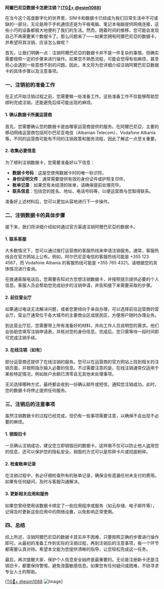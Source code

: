 **阿爾巴尼亞数据卡怎麽注销？[[TG💪+ @esim1088](https://t.me/s/esim1088)]**

在当今这个高度数字化的世界里，SIM卡和数据卡已经成为我们日常生活中不可或缺的一部分。无论是用于手机通信还是为平板电脑、笔记本电脑提供网络连接，这些小巧的设备都极大地便利了我们的生活。然而，随着时间的推移，您可能会发现自己不再需要某个数据卡了。那么问题来了——如果您拥有阿爾巴尼亞的数据卡，并希望将其注销，应该怎么做呢？

首先，让我们明确一点：注销阿爾巴尼亞的数据卡并不是一件复杂的事情，但确实需要按照一定的步骤来进行操作。如果您不熟悉流程，可能会觉得有些麻烦，甚至担心会遇到一些意想不到的问题。因此，本文将为您详细介绍注销阿爾巴尼亞数据卡的具体步骤以及注意事项。

### 一、注销前的准备工作

在正式开始注销过程之前，您需要做一些准备工作。这些准备工作不仅能够帮助您顺利完成注销，还能避免后续可能出现的麻烦。

#### 1. 确认数据卡所属运营商

首先，您需要确认您的数据卡是由哪家运营商提供的服务。在阿爾巴尼亞，主要的移动网络运营商包括阿尔巴尼亚电信（Albanian Telecom）、Vodafone Albania等。不同的运营商可能有不同的注销政策和服务流程，因此了解这一点至关重要。

#### 2. 收集必要信息

为了顺利注销数据卡，您需要准备好以下信息：

- **数据卡号码**：这是您使用数据卡时的唯一标识符。
- **身份证明文件**：通常需要提供有效的身份证件或护照复印件。
- **账单记录**：如果您有未结清的账单，请确保提前处理完毕。
- **联系信息**：包括您的姓名、地址、电话号码等，以便运营商与您取得联系。

准备好上述材料后，您可以更加从容地进行下一步操作。

### 二、注销数据卡的具体步骤

接下来，我们将详细介绍如何通过官方渠道注销阿爾巴尼亞的数据卡。

#### 1. 联系客服

大多数情况下，您可以通过拨打运营商的客服热线来申请注销服务。通常，客服热线会在官方网站上公布。例如，阿尔巴尼亚电信的客服热线可能是 +355 123 4567，而 Vodafone Albania 的客服热线可能是 +355 765 4321。请根据您的具体情况进行查询。

在拨通客服电话后，您需要告知对方您想注销数据卡，并按照提示提供必要的个人信息。客服人员会帮助您完成初步的注销申请，并告知接下来需要采取的步骤。

#### 2. 前往营业厅

如果通过电话无法解决问题，或者您更倾向于亲自办理，可以选择前往运营商的营业厅。营业厅通常位于各大城市的主要商业区或居民区，方便用户随时办理业务。

到达营业厅后，您需要带上所有准备好的材料，并向工作人员说明您的需求。他们会协助您填写注销申请表，并核对您的身份信息。完成后，您只需等待一段时间即可完成注销手续。

#### 3. 在线注销（如有）

部分运营商还提供了在线注销的服务。您可以在运营商的官方网站上找到相关的注销页面，并按照指示输入必要的信息。不过需要注意的是，在线注销通常仅适用于某些特定情况，例如账户余额已清零且无其他未处理事项。

无论选择哪种方式，最终都会收到一份确认邮件或短信，通知您注销成功。此时，您的数据卡将停止提供任何服务。

### 三、注销后的注意事项

虽然注销数据卡的过程已经完成，但仍有一些事项需要注意，以确保不会出现不必要的麻烦。

#### 1. 销毁旧卡

一旦确认注销成功，建议您立即销毁旧的数据卡。这样做不仅可以防止他人盗用您的信息，还可以保护您的隐私安全。销毁的方式可以是剪碎卡片或彻底粉碎。

#### 2. 检查账单记录

在注销过程中，务必仔细检查所有的账单记录，确保没有遗漏任何未支付的费用。如果有任何疑问，及时与客服沟通解决。

#### 3. 更新相关应用和服务

如果您曾经使用该数据卡绑定了一些应用程序或服务（如云存储、电子邮件等），记得及时更新这些应用中的网络设置，以免影响正常使用。

### 四、总结

综上所述，注销阿爾巴尼亞的数据卡其实并不困难，只要按照正确的步骤进行操作即可。从最初的准备工作到实际的注销过程，再到注销后的注意事项，每一个环节都需要认真对待。希望本文能为您提供清晰的指导，让您轻松完成这一任务。

最后，再次提醒大家，保护个人信息安全始终是最重要的。无论是注册新卡还是注销旧卡，都要保持警惕，避免泄露敏感信息。如果您有任何疑问或困难，不妨寻求专业人士的帮助。

[[TG💪+ @esim1088](https://t.me/s/esim1088) ![Image](https://i.postimg.cc/4NQfJmqS/Snipaste-2025-05-13-00-14-12.png)]